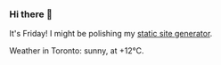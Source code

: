 ### Hi there :wave:

It's Friday! I might be polishing my [static site generator](https://github.com/bewuethr/pandoc-bash-blog).

Weather in Toronto: sunny, at +12°C.
